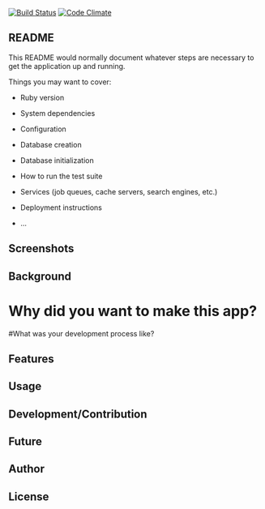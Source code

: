 [![Build Status](https://travis-ci.org/wfjeff/twinenyc.svg)](https://travis-ci.org/wfjeff/twinenyc)
[![Code Climate](https://codeclimate.com/github/wfjeff/twinenyc.png)](https://codeclimate.com/github/wfjeff/twinenyc)

## README

This README would normally document whatever steps are necessary to get the
application up and running.

Things you may want to cover:

* Ruby version

* System dependencies

* Configuration

* Database creation

* Database initialization

* How to run the test suite

* Services (job queues, cache servers, search engines, etc.)

* Deployment instructions

* ...

## Screenshots

## Background

# Why did you want to make this app? 

#What was your development process like?

## Features

## Usage

## Development/Contribution

## Future

## Author

## License
